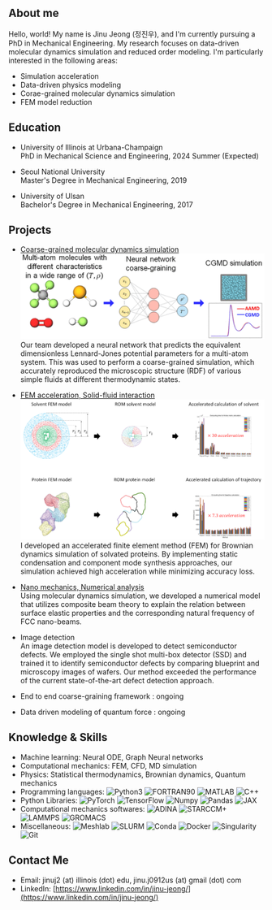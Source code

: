 
## About me

Hello, world! My name is Jinu Jeong (정진우), and I'm currently pursuing a PhD in Mechanical Engineering. My research focuses on data-driven molecular dynamics simulation and reduced order modeling. I'm particularly interested in the following areas:

- Simulation acceleration
- Data-driven physics modeling
- Corae-grained molecular dynamics simulation
- FEM model reduction

## Education

- University of Illinois at Urbana-Champaign<br />PhD in Mechanical Science and Engineering, 2024 Summer (Expected)

- Seoul National University<br />Master's Degree in Mechanical Engineering, 2019

- University of Ulsan<br />Bachelor's Degree in Mechanical Engineering, 2017

## Projects


- [Coarse-grained molecular dynamics simulation](https://doi.org/10.1021/acs.jpca.1c10865)<br />![E_DeepILST](https://github.com/jinu-jeong/jinu-jeong.github.io/blob/main/E_DeepILST.gif)<br />Our team developed a neural network that predicts the equivalent dimensionless Lennard-Jones potential parameters for a multi-atom system. This was used to perform a coarse-grained simulation, which accurately reproduced the microscopic structure (RDF) of various simple fluids at different thermodynamic states.

- [FEM acceleration, Solid-fluid interaction](https://dcollection.snu.ac.kr/common/orgView/000000156565)<br />![FEM](https://github.com/jinu-jeong/jinu-jeong.github.io/blob/main/FEM.png)<br />I developed an accelerated finite element method (FEM) for Brownian dynamics simulation of solvated proteins. By implementing static condensation and component mode synthesis approaches, our simulation achieved high acceleration while minimizing accuracy loss.

- [Nano mechanics, Numerical analysis](https://www.dbpia.co.kr/Journal/articleDetail?nodeId=NODE06666531)<br />Using molecular dynamics simulation, we developed a numerical model that utilizes composite beam theory to explain the relation between surface elastic properties and the corresponding natural frequency of FCC nano-beams.

- Image detection<br />An image detection model is developed to detect semiconductor defects. We employed the single shot multi-box detector (SSD) and trained it to identify semiconductor defects by comparing blueprint and microscopy images of wafers. Our method exceeded the performance of the current state-of-the-art defect detection approach.

- End to end coarse-graining framework : ongoing

- Data driven modeling of quantum force : ongoing






## Knowledge & Skills

- Machine learning: Neural ODE, Graph Neural networks
- Computational mechanics: FEM, CFD, MD simulation
- Physics: Statistical thermodynamics, Brownian dynamics, Quantum mechanics
- Programming languages: ![Python3](https://img.shields.io/badge/python3-brightgreen) ![FORTRAN90](https://img.shields.io/badge/FORTRAN-brightgreen) ![MATLAB](https://img.shields.io/badge/MATLAB-brightgreen) ![C++](https://img.shields.io/badge/C++-brightgreen)
- Python Libraries: ![PyTorch](https://img.shields.io/badge/PyTorch-red) ![TensorFlow](https://img.shields.io/badge/TensorFlow-red) ![Numpy](https://img.shields.io/badge/Numpy-red) ![Pandas](https://img.shields.io/badge/Pandas-red) ![JAX](https://img.shields.io/badge/JAX-red)
- Computational mechanics softwares: ![ADINA](https://img.shields.io/badge/ADINA-orange) ![STARCCM+](https://img.shields.io/badge/StarCCM+-orange) ![LAMMPS](https://img.shields.io/badge/LAMMPS-orange) ![GROMACS](https://img.shields.io/badge/GROMACS-orange)
- Miscellaneous: ![Meshlab](https://img.shields.io/badge/Meshlab-lightgrey) ![SLURM](https://img.shields.io/badge/SLURM-lightgrey) ![Conda](https://img.shields.io/badge/Conda-lightgrey) ![Docker](https://img.shields.io/badge/Docker-lightgrey) ![Singularity](https://img.shields.io/badge/Singularity-lightgrey) ![Git](https://img.shields.io/badge/Git-lightgrey)

## Contact Me

- Email: jinuj2 (at) illinois (dot) edu, jinu.j0912us (at) gmail (dot) com
- LinkedIn: [https://www.linkedin.com/in/jinu-jeong/](https://www.linkedin.com/in/jinu-jeong/)
